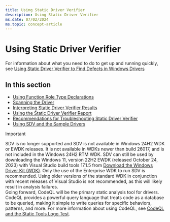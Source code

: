 ```yaml
---
title: Using Static Driver Verifier
description: Using Static Driver Verifier
ms.date: 07/02/2024
ms.topic: concept-article
---
```


# Using Static Driver Verifier

For information about what you need to do to get up and running quickly, see [Using Static Driver Verifier to Find Defects in Windows Drivers](using-static-driver-verifier-to-find-defects-in-drivers.md)

## In this section

- [Using Function Role Type Declarations](using-function-role-type-declarations.md)
- [Scanning the Driver](scanning-the-driver.md)
- [Interpreting Static Driver Verifier Results](interpreting-static-driver-verifier-results.md)
- [Using the Static Driver Verifier Report](using-the-static-driver-verifier-report.md)
- [Recommendations for Troubleshooting Static Driver Verifier](recommendations-for-troubleshooting-static-driver-verifier.md)
- [Using SDV and the Sample Drivers](using-sdv-and-the-sample-drivers.md)

> [!IMPORTANT]
> SDV is no longer supported and SDV is not available in Windows 24H2 WDK or EWDK releases. It is not available in WDKs newer than build 26017, and is not included in the Windows 24H2 RTM WDK.
> SDV can still be used by downloading the Windows 11, version 22H2 EWDK (released October 24, 2023) with Visual Studio build tools 17.1.5 from [Download the Windows Driver Kit (WDK)](../download-the-wdk.md). Only the use of the Enterprise WDK to run SDV is recommended. Using older versions of the standard WDK in conjunction with recent releases of Visual Studio is not recommended, as this will likely result in analysis failures. <br>
> Going forward, CodeQL will be the primary static analysis tool for drivers. CodeQL provides a powerful query language that treats code as a database to be queried, making it simple to write queries for specific behaviors, patterns, and more.
> For more information about using CodeQL, see [CodeQL and the Static Tools Logo Test](static-tools-and-codeql.md).
